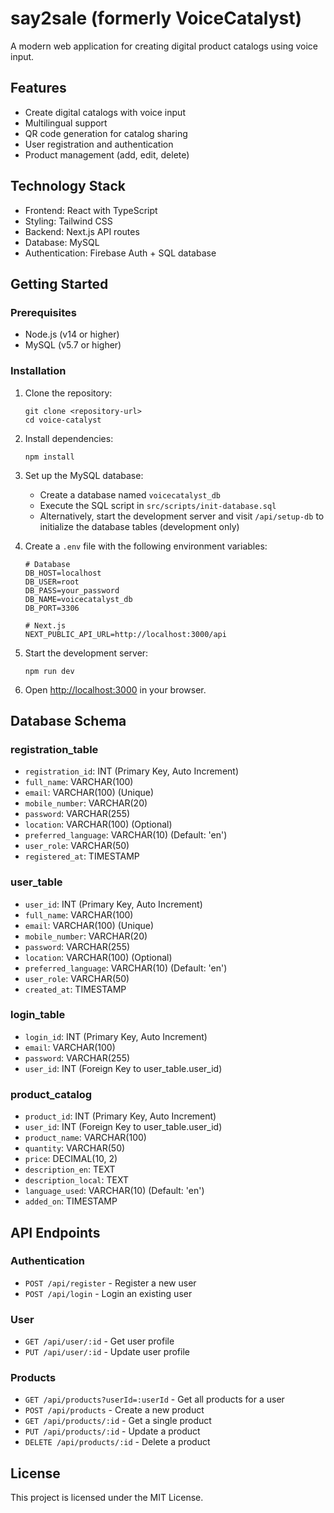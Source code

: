 # say2sale (formerly VoiceCatalyst)

A modern web application for creating digital product catalogs using voice input.

## Features

- Create digital catalogs with voice input
- Multilingual support
- QR code generation for catalog sharing
- User registration and authentication
- Product management (add, edit, delete)

## Technology Stack

- Frontend: React with TypeScript
- Styling: Tailwind CSS
- Backend: Next.js API routes
- Database: MySQL
- Authentication: Firebase Auth + SQL database

## Getting Started

### Prerequisites

- Node.js (v14 or higher)
- MySQL (v5.7 or higher)

### Installation

1. Clone the repository:
   ```
   git clone <repository-url>
   cd voice-catalyst
   ```

2. Install dependencies:
   ```
   npm install
   ```

3. Set up the MySQL database:
   - Create a database named `voicecatalyst_db`
   - Execute the SQL script in `src/scripts/init-database.sql`
   - Alternatively, start the development server and visit `/api/setup-db` to initialize the database tables (development only)

4. Create a `.env` file with the following environment variables:
   ```
   # Database
   DB_HOST=localhost
   DB_USER=root
   DB_PASS=your_password
   DB_NAME=voicecatalyst_db
   DB_PORT=3306

   # Next.js
   NEXT_PUBLIC_API_URL=http://localhost:3000/api
   ```

5. Start the development server:
   ```
   npm run dev
   ```

6. Open [http://localhost:3000](http://localhost:3000) in your browser.

## Database Schema

### registration_table
- `registration_id`: INT (Primary Key, Auto Increment)
- `full_name`: VARCHAR(100)
- `email`: VARCHAR(100) (Unique)
- `mobile_number`: VARCHAR(20)
- `password`: VARCHAR(255)
- `location`: VARCHAR(100) (Optional)
- `preferred_language`: VARCHAR(10) (Default: 'en')
- `user_role`: VARCHAR(50)
- `registered_at`: TIMESTAMP

### user_table
- `user_id`: INT (Primary Key, Auto Increment)
- `full_name`: VARCHAR(100)
- `email`: VARCHAR(100) (Unique)
- `mobile_number`: VARCHAR(20)
- `password`: VARCHAR(255)
- `location`: VARCHAR(100) (Optional)
- `preferred_language`: VARCHAR(10) (Default: 'en')
- `user_role`: VARCHAR(50)
- `created_at`: TIMESTAMP

### login_table
- `login_id`: INT (Primary Key, Auto Increment)
- `email`: VARCHAR(100)
- `password`: VARCHAR(255)
- `user_id`: INT (Foreign Key to user_table.user_id)

### product_catalog
- `product_id`: INT (Primary Key, Auto Increment)
- `user_id`: INT (Foreign Key to user_table.user_id)
- `product_name`: VARCHAR(100)
- `quantity`: VARCHAR(50)
- `price`: DECIMAL(10, 2)
- `description_en`: TEXT
- `description_local`: TEXT
- `language_used`: VARCHAR(10) (Default: 'en')
- `added_on`: TIMESTAMP

## API Endpoints

### Authentication
- `POST /api/register` - Register a new user
- `POST /api/login` - Login an existing user

### User
- `GET /api/user/:id` - Get user profile
- `PUT /api/user/:id` - Update user profile

### Products
- `GET /api/products?userId=:userId` - Get all products for a user
- `POST /api/products` - Create a new product
- `GET /api/products/:id` - Get a single product
- `PUT /api/products/:id` - Update a product
- `DELETE /api/products/:id` - Delete a product

## License

This project is licensed under the MIT License.
